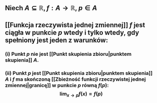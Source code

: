 ## Niech $A\subseteq\mathbb{R}, f:A\to\mathbb{R}$, $p\in A$
## [[Funkcja rzeczywista jednej zmiennej]] $f$ jest **ciągła w punkcie** $p$ wtedy i tylko wtedy, gdy spełniony jest jeden z warunków:
### (i) Punkt $p$ nie jest [[Punkt skupienia zbioru|punktem skupienia]] $A$.
### (ii) Punkt $p$ jest [[Punkt skupienia zbioru|punktem skupienia]] $A$ i $f$ ma skończoną [[Zbieżność funkcji rzeczywistej jednej zmiennej|granicę]] w punkcie $p$ równą $f(p)$:$$\lim_{x\to p}{f(x)=f(p)}$$